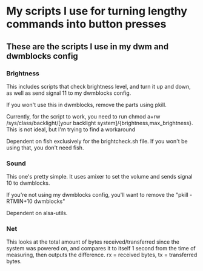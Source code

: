 # My scripts I use for turning lengthy commands into button presses

## These are the scripts I use in my dwm and dwmblocks config

### Brightness

This includes scripts that check brightness level, and turn it up and down, as well as send signal 11 to my dwmblocks config.

If you won't use this in dwmblocks, remove the parts using pkill.

Currently, for the script to work, you need to run chmod a+rw /sys/class/backlight/[your backlight system]/{brightness,max\_brightness}. This is not ideal, but I'm trying to find a workaround

Dependent on fish exclusively for the brightcheck.sh file. If you won't be using that, you don't need fish.

### Sound

This one's pretty simple. It uses amixer to set the volume and sends signal 10 to dwmblocks.

If you're not using my dwmblocks config, you'll want to remove the "pkill -RTMIN+10 dwmblocks"

Dependent on alsa-utils.

### Net

This looks at the total amount of bytes received/transferred since the system was powered on, and compares it to itself 1 second from the time of measuring, then outputs the difference. rx = received bytes, tx = transferred bytes.
